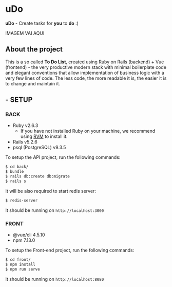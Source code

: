 # uDo

**uDo** - Create tasks for **you** to **do** :)

IMAGEM VAI AQUI

## About the project

This is a so called **To Do List**, created using Ruby on Rails (backend) + Vue (frontend) - the very productive modern stack with minimal boilerplate code and elegant conventions that allow implementation of business logic with a very few lines of code. The less code, the more readable it is, the easier it is to change and maintain it.


## - SETUP

### BACK

- Ruby v2.6.3
	- If you have not installed Ruby on your machine, we recommend using  [RVM](https://rvm.io/) to install it.
- Rails v5.2.6
- psql (PostgreSQL) v9.3.5

To setup the API project, run the following commands:
```bash
$ cd back/
$ bundle
$ rails db:create db:migrate
$ rails s
```

It will be also required to start redis server:
```bash
$ redis-server
```

It should be running on `http://localhost:3000`

### FRONT

- @vue/cli 4.5.10
- npm 7.13.0

To setup the Front-end project, run the following commands:
```bash
$ cd front/
$ npm install
$ npm run serve
```

It should be running on `http://localhost:8080`
